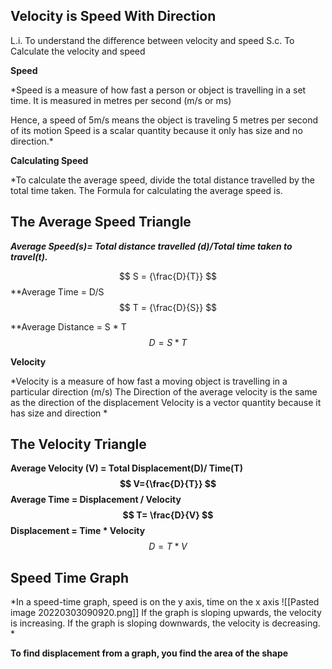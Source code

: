 ## Velocity is Speed With Direction

L.i. To understand the difference between velocity and speed
S.c. To Calculate the velocity and speed

**Speed**

*Speed is a measure of how fast a person or object is travelling in a set time. It is measured in metres per second (m/s or ms)

Hence, a speed of 5m/s means the object is traveling 5 metres per second of its motion
Speed is a scalar quantity because it only has size and no direction.*

**Calculating Speed**

*To calculate the average speed, divide the total distance travelled by the total time taken.
The Formula for calculating the average speed is. 



## The Average Speed Triangle


***Average Speed(s)= Total distance travelled (d)/Total time taken to travel(t).***

$$
S = {\frac{D}{T}}
$$
**Average Time = D/S
$$
T = {\frac{D}{S}}
$$

**Average Distance = S * T
$$
D={S * T}
$$

**Velocity**

*Velocity is a measure of how fast a moving object is travelling in a particular direction (m/s)
The Direction of the average velocity is the same as the direction of the displacement
Velocity is a vector quantity because it has size and direction
*
## The Velocity Triangle

**Average Velocity (V) = Total Displacement(D)/ Time(T)
$$
V={\frac{D}{T}}
$$
Average Time = Displacement / Velocity
$$
T= \frac{D}{V}
$$
Displacement = Time * Velocity**
$$
D= T * V
$$
## Speed Time Graph

*In a speed-time graph, speed is on the y axis, time on the x axis
![[Pasted image 20220303090920.png]]
If the graph is sloping upwards, the velocity is increasing. If the graph is sloping downwards, the velocity is decreasing. *

**To find displacement from a graph, you find the area of the shape**